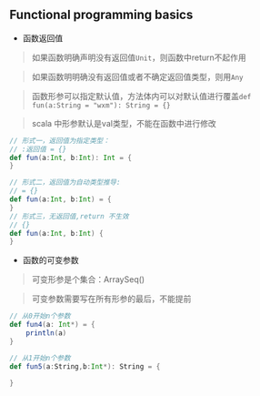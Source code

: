 ## Functional programming basics

- 函数返回值

> 如果函数明确声明没有返回值`Unit`，则函数中return不起作用

> 如果函数明明确没有返回值或者不确定返回值类型，则用`Any`

> 函数形参可以指定默认值，方法体内可以对默认值进行覆盖`def fun(a:String = "wxm"): String = {}`

> scala 中形参默认是val类型，不能在函数中进行修改

```scala
// 形式一，返回值为指定类型：
// :返回值 = {} 
def fun(a:Int, b:Int): Int = {
}

// 形式二，返回值为自动类型推导:
// = {}
def fun(a:Int, b:Int) = {
}
// 形式三，无返回值,return 不生效
// {}
def fun(a:Int, b:Int) {
}
```

- 函数的可变参数

> 可变形参是个集合：ArraySeq()

> 可变参数需要写在所有形参的最后，不能提前

```scala
// 从0开始n个参数
def fun4(a: Int*) = {
    println(a)
}

// 从1开始n个参数
def fun5(a:String,b:Int*): String = {

}
```

